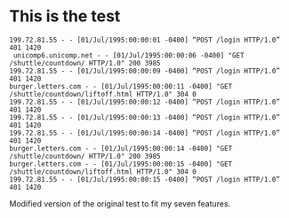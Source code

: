 # This is the test

    199.72.81.55 - - [01/Jul/1995:00:00:01 -0400] “POST /login HTTP/1.0” 401 1420
     unicomp6.unicomp.net - - [01/Jul/1995:00:00:06 -0400] "GET /shuttle/countdown/ HTTP/1.0" 200 3985
    199.72.81.55 - - [01/Jul/1995:00:00:09 -0400] “POST /login HTTP/1.0” 401 1420
    burger.letters.com - - [01/Jul/1995:00:00:11 -0400] "GET /shuttle/countdown/liftoff.html HTTP/1.0" 304 0
    199.72.81.55 - - [01/Jul/1995:00:00:12 -0400] “POST /login HTTP/1.0” 401 1420
    199.72.81.55 - - [01/Jul/1995:00:00:13 -0400] “POST /login HTTP/1.0” 401 1420
    199.72.81.55 - - [01/Jul/1995:00:00:14 -0400] “POST /login HTTP/1.0” 401 1420
    burger.letters.com - - [01/Jul/1995:00:00:14 -0400] "GET /shuttle/countdown/ HTTP/1.0" 200 3985
    burger.letters.com - - [01/Jul/1995:00:00:15 -0400] "GET /shuttle/countdown/liftoff.html HTTP/1.0" 304 0
    199.72.81.55 - - [01/Jul/1995:00:00:15 -0400] “POST /login HTTP/1.0” 401 1420
  

Modified version of the original test to fit my seven features.

